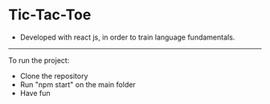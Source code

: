 # Tic-Tac-Toe 

* Developed with react js, in order to train language fundamentals.

----------------------------------------------------------------------------------------

To run the project:

- Clone the repository
- Run "npm start" on the main folder
- Have fun
